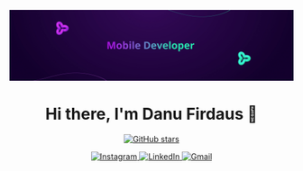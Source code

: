 <p align="center">
  <img src="banner-mobile.jpg" alt="Banner" />
</p>

<h1 align="center">Hi there, I'm Danu Firdaus 👋</h1>

<p align="center">
  <a href="https://github.com/muhxdan">
    <img src="https://img.shields.io/github/stars/muhxdan?style=social" alt="GitHub stars" />
  </a>
</p>

<p align="center">
  <a href="https://www.instagram.com/danufirdavs">
    <img src="https://img.shields.io/badge/Instagram-E4405F?style=for-the-badge&logo=instagram&logoColor=white" alt="Instagram" />
  </a>
  <a href="https://www.linkedin.com/in/muhammaddanu">
    <img src="https://img.shields.io/badge/LinkedIn-0077B5?style=for-the-badge&logo=linkedin&logoColor=white" alt="LinkedIn" />
  </a>
  <a href="mailto:danufirdavs@gmail.com">
    <img src="https://img.shields.io/badge/Gmail-D14836?style=for-the-badge&logo=gmail&logoColor=white" alt="Gmail" />
  </a>
</p>
